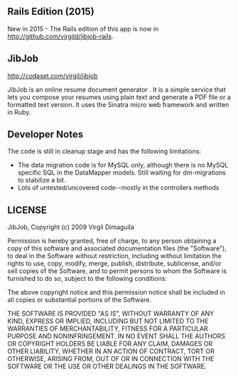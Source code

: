 Rails Edition (2015)
-------------

New in 2015 - The Rails edition of this app is now in http://github.com/virgild/jibjob-rails.

JibJob
------
http://codaset.com/virgil/jibjob


JibJob is an online resume document generator . It is a simple service that 
lets you compose your resumes using plain text and generate a PDF file or 
a formatted text version. It uses the Sinatra micro web framework and written
in Ruby. 


Developer Notes
---------------

The code is still in cleanup stage and has the following limitations:

* The data migration code is for MySQL only, although there is no MySQL specific SQL in the DataMapper models. Still waiting for dm-migrations to stabilize a bit.
* Lots of untested/uncovered code--mostly in the controllers methods


LICENSE
-------

JibJob, Copyright (c) 2009 Virgil Dimaguila

Permission is hereby granted, free of charge, to any person
obtaining a copy of this software and associated documentation
files (the "Software"), to deal in the Software without
restriction, including without limitation the rights to use,
copy, modify, merge, publish, distribute, sublicense, and/or sell
copies of the Software, and to permit persons to whom the
Software is furnished to do so, subject to the following
conditions:

The above copyright notice and this permission notice shall be
included in all copies or substantial portions of the Software.

THE SOFTWARE IS PROVIDED "AS IS", WITHOUT WARRANTY OF ANY KIND,
EXPRESS OR IMPLIED, INCLUDING BUT NOT LIMITED TO THE WARRANTIES
OF MERCHANTABILITY, FITNESS FOR A PARTICULAR PURPOSE AND
NONINFRINGEMENT. IN NO EVENT SHALL THE AUTHORS OR COPYRIGHT
HOLDERS BE LIABLE FOR ANY CLAIM, DAMAGES OR OTHER LIABILITY,
WHETHER IN AN ACTION OF CONTRACT, TORT OR OTHERWISE, ARISING
FROM, OUT OF OR IN CONNECTION WITH THE SOFTWARE OR THE USE OR
OTHER DEALINGS IN THE SOFTWARE.
